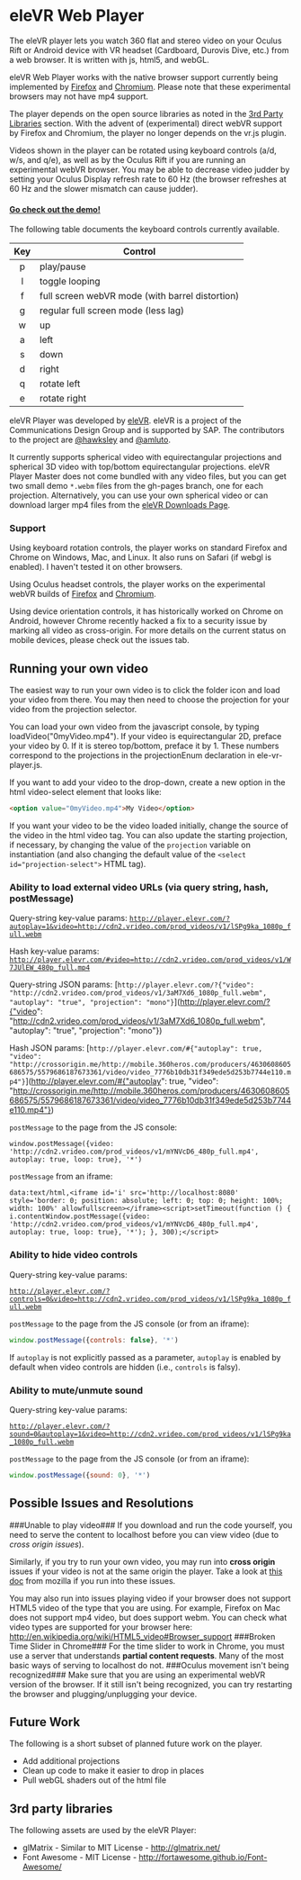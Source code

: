 eleVR Web Player
================

The eleVR player lets you watch 360 flat and stereo video on your Oculus Rift or Android device with VR headset (Cardboard, Durovis Dive, etc.) from a web browser. It is written with js, html5, and webGL.

eleVR Web Player works with the native browser support currently being implemented by [Firefox](http://blog.bitops.com/blog/2014/06/26/first-steps-for-vr-on-the-web/) and [Chromium](https://drive.google.com/folderview?id=0BzudLt22BqGRbW9WTHMtOWMzNjQ&usp=sharing#list). Please note that these experimental browsers may not have mp4 support.

The player depends on the open source libraries as noted in the [3rd Party Libraries](https://github.com/hawksley/eleVR-Web-Player/blob/master/README.md#3rd-party-libraries) section. With the advent of (experimental) direct webVR support by Firefox and Chromium, the player no longer depends on the vr.js plugin.

Videos shown in the player can be rotated using keyboard controls  (a/d, w/s, and q/e), as well as by the Oculus Rift if you are running an experimental webVR browser. You may be able to decrease video judder by setting your Oculus Display refresh rate to 60 Hz (the browser refreshes at 60 Hz and the slower mismatch can cause judder).

#### [Go check out the demo!](http://hawksley.github.io/eleVR-Web-Player/) ####

The following table documents the keyboard controls currently available.

| Key | Control           |
|:-----:|-------------|
| p   | play/pause |
| l   | toggle looping |
| f   | full screen webVR mode (with barrel distortion) |
| g   | regular full screen mode (less lag) |
| w   | up |
| a   | left |
| s   | down |
| d   | right |
| q   | rotate left |
| e   | rotate right |

eleVR Player was developed by [eleVR](http://eleVR.com). eleVR is a project of the Communications Design Group and is supported by SAP. The contributors to the project are [@hawksley](https://github.com/hawksley) and [@amluto](https://github.com/amluto).

It currently supports spherical video with equirectangular projections and spherical 3D video with top/bottom equirectangular projections. eleVR Player Master does not come bundled with any video files, but you can get two small demo `*.webm` files from the gh-pages branch, one for each projection. Alternatively, you can use your own spherical video or can download larger mp4 files from the [eleVR Downloads Page](http://elevr.com/downloads/).

### Support ###
Using keyboard rotation controls, the player works on standard Firefox and Chrome on Windows, Mac, and Linux. It also runs on Safari (if webgl is enabled). I haven't tested it on other browsers.

Using Oculus headset controls, the player works on the experimental webVR builds of [Firefox](http://blog.bitops.com/blog/2014/06/26/first-steps-for-vr-on-the-web/) and [Chromium](https://drive.google.com/folderview?id=0BzudLt22BqGRbW9WTHMtOWMzNjQ&usp=sharing#list).

Using device orientation controls, it has historically worked on Chrome on Android, however Chrome recently hacked a fix to a security issue by marking all video as cross-origin. For more details on the current status on mobile devices, please check out the issues tab.

## Running your own video ##
The easiest way to run your own video is to click the folder icon and load your video from there. You may then need to choose the projection for your video from the projection selector.

You can load your own video from the javascript console, by typing loadVideo("0myVideo.mp4"). If your video is equirectangular 2D, preface your video by 0. If it is stereo top/bottom, preface it by 1. These numbers correspond to the projections in the projectionEnum declaration in ele-vr-player.js.

If you want to add your video to the drop-down, create a new option in the html video-select element that looks like:

```html
<option value="0myVideo.mp4">My Video</option>
```

If you want your video to be the video loaded initially, change the source of the video in the html video tag. You can also update the starting projection, if necessary, by changing the value of the `projection` variable on instantiation (and also changing the default value of the `<select id="projection-select">` HTML tag).

### Ability to load external video URLs (via query string, hash, postMessage) ###

Query-string key-value params:
[`http://player.elevr.com/?autoplay=1&video=http://cdn2.vrideo.com/prod_videos/v1/lSPg9ka_1080p_full.webm`](http://player.elevr.com/?autoplay=1&video=http://cdn2.vrideo.com/prod_videos/v1/lSPg9ka_1080p_full.webm)

Hash key-value params:
[`http://player.elevr.com/#video=http://cdn2.vrideo.com/prod_videos/v1/W7JUlEW_480p_full.mp4`](http://player.elevr.com/#video=http://cdn2.vrideo.com/prod_videos/v1/W7JUlEW_480p_full.mp4)

Query-string JSON params:
[`http://player.elevr.com/?{"video": "http://cdn2.vrideo.com/prod_videos/v1/3aM7Xd6_1080p_full.webm", "autoplay": "true", "projection": "mono"}`](http://player.elevr.com/?{"video": "http://cdn2.vrideo.com/prod_videos/v1/3aM7Xd6_1080p_full.webm", "autoplay": "true", "projection": "mono"})

Hash JSON params:
[`http://player.elevr.com/#{"autoplay": true, "video": "http://crossorigin.me/http://mobile.360heros.com/producers/4630608605686575/5579686187673361/video/video_7776b10db31f349ede5d253b7744e110.mp4"}`](http://player.elevr.com/#{"autoplay": true, "video": "http://crossorigin.me/http://mobile.360heros.com/producers/4630608605686575/5579686187673361/video/video_7776b10db31f349ede5d253b7744e110.mp4"})

`postMessage` to the page from the JS console:
```
window.postMessage({video: 'http://cdn2.vrideo.com/prod_videos/v1/mYNVcD6_480p_full.mp4', autoplay: true, loop: true}, '*')
```

`postMessage` from an iframe:
```
data:text/html,<iframe id='i' src='http://localhost:8080' style='border: 0; position: absolute; left: 0; top: 0; height: 100%; width: 100%' allowfullscreen></iframe><script>setTimeout(function () { i.contentWindow.postMessage({video: 'http://cdn2.vrideo.com/prod_videos/v1/mYNVcD6_480p_full.mp4', autoplay: true, loop: true}, '*'); }, 300);</script>
```

### Ability to hide video controls ###

Query-string key-value params:

[`http://player.elevr.com/?controls=0&video=http://cdn2.vrideo.com/prod_videos/v1/lSPg9ka_1080p_full.webm`](http://player.elevr.com/?controls=0&video=http://cdn2.vrideo.com/prod_videos/v1/lSPg9ka_1080p_full.webm)

`postMessage` to the page from the JS console (or from an iframe):

```js
window.postMessage({controls: false}, '*')
```

If `autoplay` is not explicitly passed as a parameter, `autoplay` is enabled by default when video controls are hidden (i.e., `controls` is falsy).

### Ability to mute/unmute sound ###

Query-string key-value params:

[`http://player.elevr.com/?sound=0&autoplay=1&video=http://cdn2.vrideo.com/prod_videos/v1/lSPg9ka_1080p_full.webm`](http://player.elevr.com/?sound=0&autoplay=1&video=http://cdn2.vrideo.com/prod_videos/v1/lSPg9ka_1080p_full.webm)

`postMessage` to the page from the JS console (or from an iframe):

```js
window.postMessage({sound: 0}, '*')
```

## Possible Issues and Resolutions ##
###Unable to play video###
If you download and run the code yourself, you need to serve the content to localhost before you can view video (due to _cross origin issues_).

Similarly, if you try to run your own video, you may run into __cross origin__ issues if your video is not at the same origin the player. Take a look at [this doc](https://developer.mozilla.org/en-US/docs/Web/WebGL/Cross-Domain_Textures) from mozilla if you run into these issues.

You may also run into issues playing video if your browser does not support HTML5 video of the type that you are using. For example, Firefox on Mac does not support mp4 video, but does support webm. You can check what video types are supported for your browser here: http://en.wikipedia.org/wiki/HTML5_video#Browser_support
###Broken Time Slider in Chrome###
For the time slider to work in Chrome, you must use a server that understands __partial content requests__. Many of the most basic ways of serving to localhost do not.
###Oculus movement isn't being recognized###
Make sure that you are using an experimental webVR version of the browser. If it still isn't being recognized, you can try restarting the browser and plugging/unplugging your device.

## Future Work ##
The following is a short subset of planned future work on the player.
- Add additional projections
- Clean up code to make it easier to drop in places
- Pull webGL shaders out of the html file

## 3rd party libraries ##
The following assets are used by the eleVR Player:

- glMatrix - Similar to MIT License - http://glmatrix.net/
- Font Awesome - MIT License - http://fortawesome.github.io/Font-Awesome/
